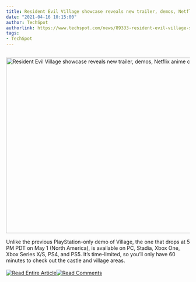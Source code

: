 ```yaml
---
title: Resident Evil Village showcase reveals new trailer, demos, Netflix anime clip
date: "2021-04-16 10:15:00"
author: TechSpot
authorlink: https://www.techspot.com/news/89333-resident-evil-village-showcase-reveals-new-trailer-demos.html
tags:
- TechSpot
---
```

<a href="https://www.techspot.com/news/89333-resident-evil-village-showcase-reveals-new-trailer-demos.html" target="_blank"><img src="https://static.techspot.com/images2/news/ts3_thumbs/2021/04/2021-04-16-ts3_thumbs-376.jpg" width="686" height="480" style="padding: 15px 0" title="Resident Evil Village showcase reveals new trailer, demos, Netflix anime clip" /></a><br />Unlike the previous PlayStation-only demo of Village, the one that drops at 5 PM PDT on May 1 (North America), is available on PC, Stadia, Xbox One, Xbox Series X/S, PS4, and PS5. It’s time-limited, so you’ll only have 60 minutes to check out the castle and village areas.<br /><br /><a href="https://www.techspot.com/news/89333-resident-evil-village-showcase-reveals-new-trailer-demos.html"><img src="https://static.techspot.com/images/rss/rss_buttons_01.png" border="0" alt="Read Entire Article" /></a><a href="https://www.techspot.com/news/89333-resident-evil-village-showcase-reveals-new-trailer-demos.html#comments"><img src="https://static.techspot.com/images/rss/rss_buttons_02.png" border="0" alt="Read Comments" /></a><br /><br />